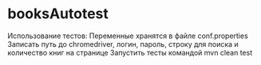 # booksAutotest
Использование тестов:
Переменные хранятся в файле conf.properties
Записать путь до chromedriver, логин, пароль, строку для поиска и количество книг на странице
Запустить тесты командой mvn clean test
